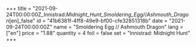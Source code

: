 +++
title = "2021-09-24T00:00:00Z_Innistrad:_Midnight_Hunt_Smoldering_Egg_//_Ashmouth_Dragon_[en]_false"
id = "41b6381f-4ff8-49e9-bf00-cfe32851318b"
date = "2021-09-24T00:00:00Z"
name = "Smoldering Egg // Ashmouth Dragon"
lang = ["en"]
price = "1.88"
quantity = 4
foil = false
set = "Innistrad: Midnight Hunt"
+++
